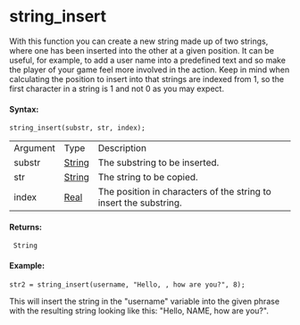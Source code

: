 # string_insert

With this function you can create a new string made up of two strings,
where one has been inserted into the other at a given position. It can
be useful, for example, to add a user name into a predefined text and so
make the player of your game feel more involved in the action. Keep in
mind when calculating the position to insert into that strings are
indexed from 1, so the first character in a string is 1 and not 0 as you
may expect.

#### Syntax:

``` gml
string_insert(substr, str, index);
```

|          |                                                                        |                                                                   |
|----------|------------------------------------------------------------------------|-------------------------------------------------------------------|
| Argument | Type                                                                   | Description                                                       |
| substr   |  [String](../../../../GameMaker_Language/GML_Overview/Data_Types)  | The substring to be inserted.                                     |
| str      |  [String](../../../../GameMaker_Language/GML_Overview/Data_Types)  | The string to be copied.                                          |
| index    |  [Real](../../../../GameMaker_Language/GML_Overview/Data_Types)    | The position in characters of the string to insert the substring. |

#### Returns:

``` gml
 String
```

#### Example:

``` gml
str2 = string_insert(username, "Hello, , how are you?", 8);
```

This will insert the string in the "username" variable into the given
phrase with the resulting string looking like this: "Hello, NAME, how
are you?".
